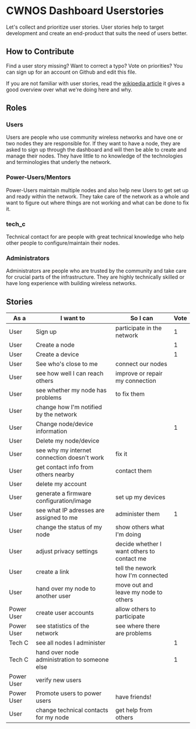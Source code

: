 # CWNOS Dashboard Userstories

Let's collect and prioritize user stories. User stories help to target
development and create an end-product that suits the need of users better. 

## How to Contribute

Find a user story missing? Want to correct a typo? Vote on priorities? You
can sign up for an account on Github and edit this file. 

If you are not familiar with user stories, read the [wikipedia
article](http://en.wikipedia.org/wiki/User_story) it gives a good overview
over what we're doing here and why.

## Roles

### Users
Users are people who use community wireless networks and have one or two
nodes they are responsible for. If they want to have a node, they are asked
to sign up through the dashboard and will then be able to create and manage
their nodes. They have little to no knowledge of the technologies and
terminologies that underly the network.

### Power-Users/Mentors

Power-Users maintain multiple nodes and also help new Users to get set up
and ready within the network. They take care of the network as a whole and
want to figure out where things are not working and what can be done to fix
it.

### tech\_c
Technical contact for are people with great technical knowledge who help
other people to configure/maintain their nodes. 

### Administrators
Administrators are people who are trusted by the community and take care
for crucial parts of the infrastructure. They are highly technically
skilled or have long experience with building wireless networks.

## Stories

 As a      | I want to                  | So I can                    | Vote
-----------|----------------------------|-----------------------------|-----
 User      | Sign up                    | participate in the network  | 1
 User      | Create a node              | | 1
 User      | Create a device            | | 1
 User      | See who's close to me | connect our nodes | 
 User      | see how well I can reach others | improve or repair my connection | 
 User      | see whether my node has problems  | to fix them | 
 User      | change how I'm notified by the network | |
 User      | Change node/device information | | 1
 User      | Delete my node/device | | 
 User      | see why my internet connection doesn't work | fix it | 
 User      | get contact info from others nearby | contact them | 
 User | delete my account | | 
 User | generate a firmware configuration/image | set up my devices |
 User | see what IP adresses are assigned to me | administer them | 1
 User | change the status of my node | show others what I'm doing | 
 User | adjust privacy settings | decide whether I want others to contact me |
 User | create a link | tell the nework how I'm connected |
 User | hand over my node to another user | move out and leave my node to others |
 Power User | create user accounts | allow others to participate |
 Power User | see statistics of the network | see where there are problems |
 Tech C | see all nodes I administer | | 1
 Tech C | hand over node administration to someone else | | 1
 Power User | verify new users | |
 Power User | Promote users to power users | have friends! | 
User | change technical contacts for my node | get help from others | 
